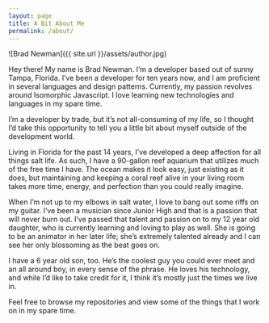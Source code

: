 ```yaml
---
layout: page
title: A Bit About Me
permalink: /about/
---
```

![Brad Newman]({{ site.url }}/assets/author.jpg)

Hey there!  My name is Brad Newman.  I’m a developer based out of sunny Tampa, Florida.  I’ve been a developer for ten years now, and I am proficient in several languages and design patterns.  Currently, my passion revolves around Isomorphic Javascript.  I love learning new technologies and languages in my spare time.

I’m a developer by trade, but it’s not all-consuming of my life, so I thought I’d take this opportunity to tell you a little bit about myself outside of the development world.

Living in Florida for the past 14 years, I’ve developed a deep affection for all things salt life.  As such, I have a 90-gallon reef aquarium that utilizes much of the free time I have.  The ocean makes it look easy, just existing as it does, but maintaining and keeping a coral reef alive in your living room takes more time, energy, and perfection than you could really imagine.

When I’m not up to my elbows in salt water, I love to bang out some riffs on my guitar.  I’ve been a musician since Junior High and that is a passion that will never burn out.  I’ve passed that talent and passion on to my 12 year old daughter, who is currently learning and loving to play as well.  She is going to be an animator in her later life; she’s extremely talented already and I can see her only blossoming as the beat goes on.

I have a 6 year old son, too.  He’s the coolest guy you could ever meet and an all around boy, in every sense of the phrase.  He loves his technology, and while I’d like to take credit for it, I think it’s mostly just the times we live in.

Feel free to browse my repositories and view some of the things that I work on in my spare time.